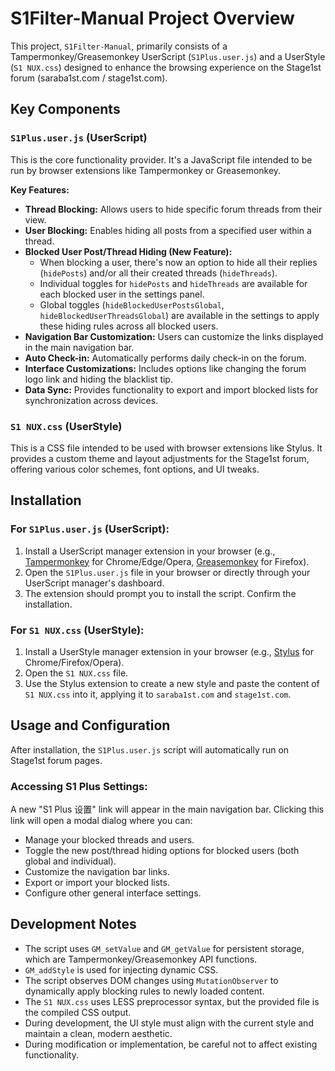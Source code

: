 # S1Filter-Manual Project Overview

This project, `S1Filter-Manual`, primarily consists of a Tampermonkey/Greasemonkey UserScript (`S1Plus.user.js`) and a UserStyle (`S1 NUX.css`) designed to enhance the browsing experience on the Stage1st forum (saraba1st.com / stage1st.com).

## Key Components

### `S1Plus.user.js` (UserScript)
This is the core functionality provider. It's a JavaScript file intended to be run by browser extensions like Tampermonkey or Greasemonkey.

**Key Features:**
-   **Thread Blocking:** Allows users to hide specific forum threads from their view.
-   **User Blocking:** Enables hiding all posts from a specified user within a thread.
-   **Blocked User Post/Thread Hiding (New Feature):**
    -   When blocking a user, there's now an option to hide all their replies (`hidePosts`) and/or all their created threads (`hideThreads`).
    -   Individual toggles for `hidePosts` and `hideThreads` are available for each blocked user in the settings panel.
    -   Global toggles (`hideBlockedUserPostsGlobal`, `hideBlockedUserThreadsGlobal`) are available in the settings to apply these hiding rules across all blocked users.
-   **Navigation Bar Customization:** Users can customize the links displayed in the main navigation bar.
-   **Auto Check-in:** Automatically performs daily check-in on the forum.
-   **Interface Customizations:** Includes options like changing the forum logo link and hiding the blacklist tip.
-   **Data Sync:** Provides functionality to export and import blocked lists for synchronization across devices.

### `S1 NUX.css` (UserStyle)
This is a CSS file intended to be used with browser extensions like Stylus. It provides a custom theme and layout adjustments for the Stage1st forum, offering various color schemes, font options, and UI tweaks.

## Installation

### For `S1Plus.user.js` (UserScript):
1.  Install a UserScript manager extension in your browser (e.g., [Tampermonkey](https://www.tampermonkey.net/) for Chrome/Edge/Opera, [Greasemonkey](https://addons.mozilla.org/en-US/firefox/addon/greasemonkey/) for Firefox).
2.  Open the `S1Plus.user.js` file in your browser or directly through your UserScript manager's dashboard.
3.  The extension should prompt you to install the script. Confirm the installation.

### For `S1 NUX.css` (UserStyle):
1.  Install a UserStyle manager extension in your browser (e.g., [Stylus](https://add0n.com/stylus.html) for Chrome/Firefox/Opera).
2.  Open the `S1 NUX.css` file.
3.  Use the Stylus extension to create a new style and paste the content of `S1 NUX.css` into it, applying it to `saraba1st.com` and `stage1st.com`.

## Usage and Configuration

After installation, the `S1Plus.user.js` script will automatically run on Stage1st forum pages.

### Accessing S1 Plus Settings:
A new "S1 Plus 设置" link will appear in the main navigation bar. Clicking this link will open a modal dialog where you can:
-   Manage your blocked threads and users.
-   Toggle the new post/thread hiding options for blocked users (both global and individual).
-   Customize the navigation bar links.
-   Export or import your blocked lists.
-   Configure other general interface settings.

## Development Notes

-   The script uses `GM_setValue` and `GM_getValue` for persistent storage, which are Tampermonkey/Greasemonkey API functions.
-   `GM_addStyle` is used for injecting dynamic CSS.
-   The script observes DOM changes using `MutationObserver` to dynamically apply blocking rules to newly loaded content.
-   The `S1 NUX.css` uses LESS preprocessor syntax, but the provided file is the compiled CSS output.
-   During development, the UI style must align with the current style and maintain a clean, modern aesthetic.
-   During modification or implementation, be careful not to affect existing functionality.

